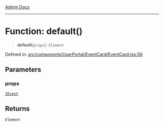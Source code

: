 [Admin Docs](/)

***

# Function: default()

> **default**(`props`): `Element`

Defined in: [src/components/UserPortal/EventCard/EventCard.tsx:59](https://github.com/PalisadoesFoundation/talawa-admin/blob/main/src/components/UserPortal/EventCard/EventCard.tsx#L59)

## Parameters

### props

[`IEvent`](types\Event\interface\README\interfaces\IEvent.md)

## Returns

`Element`
